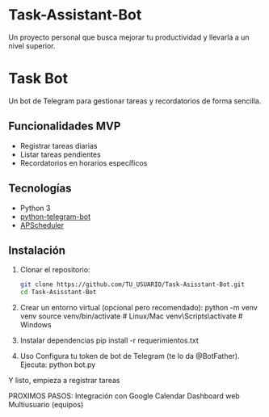 # Task-Assistant-Bot
Un proyecto personal que busca mejorar tu productividad y llevarla a un nivel superior. 

# Task Bot 

Un bot de Telegram para gestionar tareas y recordatorios de forma sencilla.

##  Funcionalidades MVP
- Registrar tareas diarias
- Listar tareas pendientes
- Recordatorios en horarios específicos

##  Tecnologías
- Python 3
- [python-telegram-bot](https://python-telegram-bot.org/)
- [APScheduler](https://apscheduler.readthedocs.io/)

##  Instalación
1. Clonar el repositorio:
   ```bash
   git clone https://github.com/TU_USUARIO/Task-Asisstant-Bot.git
   cd Task-Asisstant-Bot
2. Crear un entorno virtual (opcional pero recomendado):
python -m venv venv
source venv/bin/activate   # Linux/Mac
venv\Scripts\activate      # Windows

3. Instalar dependencias
pip install -r requerimientos.txt
4. Uso
Configura tu token de bot de Telegram (te lo da @BotFather).
Ejecuta:
python bot.py

Y listo, empieza a registrar tareas

PROXIMOS PASOS:
Integración con Google Calendar
Dashboard web
Multiusuario (equipos)

